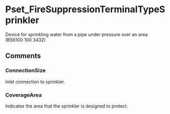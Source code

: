 # Pset_FireSuppressionTerminalTypeSprinkler

Device for sprinkling water from a pipe under pressure over an area (BS6100 100 3432)
<!-- end of short definition -->



## Comments

### ConnectionSize

Inlet connection to sprinkler.

### CoverageArea

Indicates the area that the sprinkler is designed to protect.

